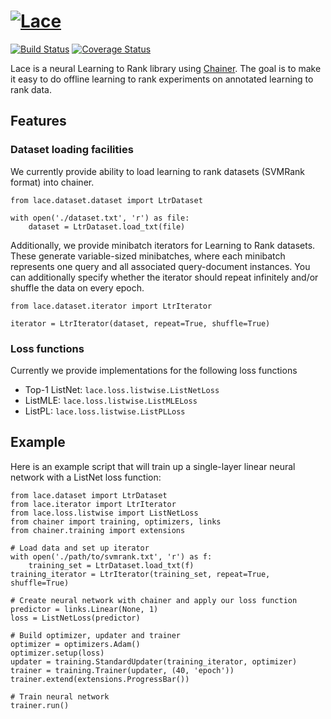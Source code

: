 # [![Lace](https://github.com/rjagerman/lace/wiki/img/logo.png)](https://github.com/rjagerman/lace)

[![Build Status](https://travis-ci.org/rjagerman/lace.svg?branch=master)](https://travis-ci.org/rjagerman/lace)
[![Coverage Status](https://coveralls.io/repos/github/rjagerman/lace/badge.svg?branch=master)](https://coveralls.io/github/rjagerman/lace?branch=master)

Lace is a neural Learning to Rank library using [Chainer](https://github.com/chainer/chainer). The goal is to make it easy to do offline learning to rank experiments on annotated learning to rank data.

## Features

### Dataset loading facilities

We currently provide ability to load learning to rank datasets (SVMRank format) into chainer.

    from lace.dataset.dataset import LtrDataset
    
    with open('./dataset.txt', 'r') as file:
        dataset = LtrDataset.load_txt(file)
        
Additionally, we provide minibatch iterators for Learning to Rank datasets. These generate variable-sized minibatches, where each minibatch represents one query and all associated query-document instances. You can additionally specify whether the iterator should repeat infinitely and/or shuffle the data on every epoch.

    from lace.dataset.iterator import LtrIterator
    
    iterator = LtrIterator(dataset, repeat=True, shuffle=True)

### Loss functions

Currently we provide implementations for the following loss functions

 * Top-1 ListNet: `lace.loss.listwise.ListNetLoss`
 * ListMLE: `lace.loss.listwise.ListMLELoss`
 * ListPL: `lace.loss.listwise.ListPLLoss`

## Example

Here is an example script that will train up a single-layer linear neural network with a ListNet loss function:

    from lace.dataset import LtrDataset
    from lace.iterator import LtrIterator
    from lace.loss.listwise import ListNetLoss
    from chainer import training, optimizers, links
    from chainer.training import extensions
    
    # Load data and set up iterator
    with open('./path/to/svmrank.txt', 'r') as f:
        training_set = LtrDataset.load_txt(f)
    training_iterator = LtrIterator(training_set, repeat=True, shuffle=True)
    
    # Create neural network with chainer and apply our loss function
    predictor = links.Linear(None, 1)
    loss = ListNetLoss(predictor)
    
    # Build optimizer, updater and trainer
    optimizer = optimizers.Adam()
    optimizer.setup(loss)
    updater = training.StandardUpdater(training_iterator, optimizer)
    trainer = training.Trainer(updater, (40, 'epoch'))
    trainer.extend(extensions.ProgressBar())
    
    # Train neural network
    trainer.run()

